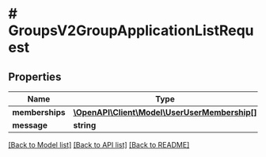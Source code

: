 # # GroupsV2GroupApplicationListRequest

## Properties

Name | Type | Description | Notes
------------ | ------------- | ------------- | -------------
**memberships** | [**\OpenAPI\Client\Model\UserUserMembership[]**](UserUserMembership.md) |  | [optional]
**message** | **string** |  | [optional]

[[Back to Model list]](../../README.md#models) [[Back to API list]](../../README.md#endpoints) [[Back to README]](../../README.md)
